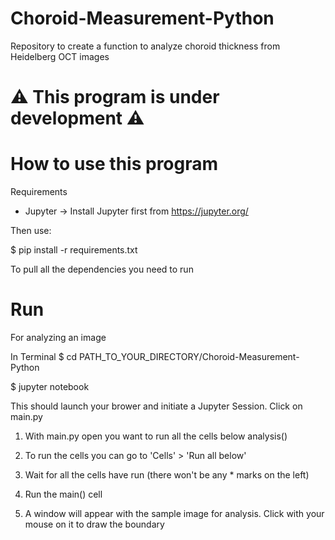 # Choroid-Measurement-Python
 Repository to create a function to analyze choroid thickness from Heidelberg OCT images



#  ⚠️ This program is under development ⚠️

# How to use this program

Requirements
- Jupyter -> Install Jupyter first from https://jupyter.org/

Then use:

$ pip install -r requirements.txt

To pull all the dependencies you need to run

# Run
For analyzing an image

In Terminal
$ cd PATH_TO_YOUR_DIRECTORY/Choroid-Measurement-Python

$ jupyter notebook

This should launch your brower and initiate a Jupyter Session. Click on main.py

1. With main.py open you want to run all the cells below analysis() 

2. To run the cells you can go to 'Cells' > 'Run all below'

3. Wait for all the cells have run (there won't be any * marks on the left)

4. Run the main() cell

5. A window will appear with the sample image for analysis. Click with your mouse on it to draw the boundary
